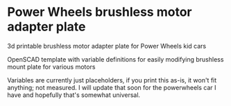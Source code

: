 # Power Wheels brushless motor adapter plate
3d printable brushless motor adapter plate for Power Wheels kid cars

OpenSCAD template with variable definitions for easily modifying brushless mount plate for various motors

Variables are currently just placeholders, if you print this as-is, it won't fit anything; not measured. I will update that soon for the powerwheels car I have and hopefully that's somewhat universal. 
